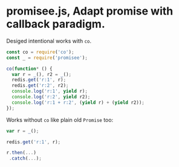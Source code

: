 promisee.js, Adapt promise with callback paradigm.
====

Desiged intentional works with `co`.

```javascript
const co = require('co');
const _ = require('promisee');

co(function* () {
  var r = _(), r2 = _();
  redis.get('r:1', r);
  redis.get('r:2', r2);
  console.log('r:1', yield r);
  console.log('r:2', yield r2);
  console.log('r:1 + r:2', (yield r) + (yield r2));
});
```

Works without `co` like plain old `Promise` too:

```javascript
var r = _();

redis.get('r:1', r);

r.then(...)
 .catch(...);
```
